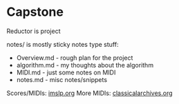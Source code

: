 # Capstone

Reductor is project

notes/ is mostly sticky notes type stuff:
+ Overview.md - rough plan for the project
+ algorithm.md - my thoughts about the algorithm
+ MIDI.md - just some notes on MIDI
+ notes.md - misc notes/snippets

Scores/MIDIs: [imslp.org](imslp.org)
More MIDIs: [classicalarchives.org](https://www.classicalarchives.com/midi.html)
